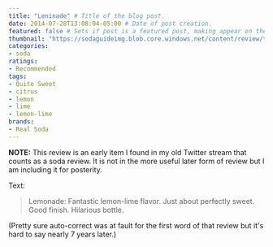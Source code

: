 ```yaml
---
title: "Leninade" # Title of the blog post.
date: 2014-07-28T13:08:04-05:00 # Date of post creation.
featured: false # Sets if post is a featured post, making appear on the home page side bar.
thumbnail: "https://sodaguideimg.blob.core.windows.net/content/review/thumbs/leninade.jpg" # Sets thumbnail image appearing inside card on homepage.
categories:
- soda
ratings:
- Recommended
tags:
- Quite Sweet
- citrus
- lemon
- lime
- lemon-lime
brands:
- Real Soda
---
```


**NOTE:** This review is an early item I found in my old Twitter stream that counts as a soda review. It is not in the more useful later form of review but I am including it for posterity.

<!-- \{\{< tweet 493820372744425472 >\}\} -->

Text:
> Lemonade: Fantastic lemon-lime flavor. Just about perfectly sweet. Good finish. Hilarious bottle.

(Pretty sure auto-correct was at fault for the first word of that review but it's hard to say nearly 7 years later.)